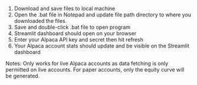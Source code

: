 1. Download and save files to local machine
2. Open the .bat file in Notepad and update file path directory to where you downloaded the files.
3. Save and double-click .bat file to open program
4. Streamlit dashboard should open on your browser
5. Enter your Alpaca API key and secret then hit refresh
6. Your Alpaca account stats should update and be visible on the Streamlit dashboard

Notes: Only works for live Alpaca accounts as data fetching is only permitted on live accounts. For paper accounts, only the equity curve will be generated.
